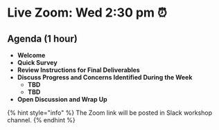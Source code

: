 # Live Zoom: Wed 2:30 pm ⏰

## Agenda (1 hour)

* **Welcome**
* **Quick Survey**
* **Review Instructions for Final Deliverables**
* **Discuss Progress and Concerns Identified During the Week**
  * **TBD**
  * **TBD**
* **Open Discussion and Wrap Up**

{% hint style="info" %}
The Zoom link will be posted in Slack workshop channel.
{% endhint %}

